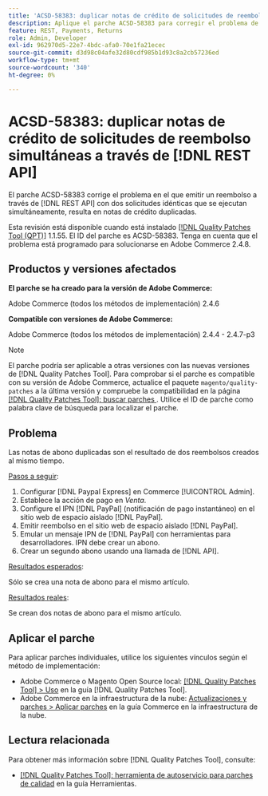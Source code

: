 ```yaml
---
title: 'ACSD-58383: duplicar notas de crédito de solicitudes de reembolso simultáneas a través de  [!DNL REST API]'
description: Aplique el parche ACSD-58383 para corregir el problema de Adobe Commerce donde al emitir un reembolso a través de  [!DNL REST API]  con dos solicitudes idénticas que se ejecutan simultáneamente, se crean notas de crédito duplicadas.
feature: REST, Payments, Returns
role: Admin, Developer
exl-id: 962970d5-22e7-4bdc-afa0-70e1fa21ecec
source-git-commit: d3d98c04afe32d80cdf985b1d93c8a2cb57236ed
workflow-type: tm+mt
source-wordcount: '340'
ht-degree: 0%

---
```


# ACSD-58383: duplicar notas de crédito de solicitudes de reembolso simultáneas a través de [!DNL REST API]

El parche ACSD-58383 corrige el problema en el que emitir un reembolso a través de [!DNL REST API] con dos solicitudes idénticas que se ejecutan simultáneamente, resulta en notas de crédito duplicadas.

Esta revisión está disponible cuando está instalado [[!DNL Quality Patches Tool (QPT)]](/help/tools/quality-patches-tool/quality-patches-tool-to-self-serve-quality-patches.md) 1.1.55. El ID del parche es ACSD-58383. Tenga en cuenta que el problema está programado para solucionarse en Adobe Commerce 2.4.8.

## Productos y versiones afectados

**El parche se ha creado para la versión de Adobe Commerce:**

Adobe Commerce (todos los métodos de implementación) 2.4.6

**Compatible con versiones de Adobe Commerce:**

Adobe Commerce (todos los métodos de implementación) 2.4.4 - 2.4.7-p3


>[!NOTE]
>
>El parche podría ser aplicable a otras versiones con las nuevas versiones de [!DNL Quality Patches Tool]. Para comprobar si el parche es compatible con su versión de Adobe Commerce, actualice el paquete `magento/quality-patches` a la última versión y compruebe la compatibilidad en la página [[!DNL Quality Patches Tool]: buscar parches ](https://experienceleague.adobe.com/tools/commerce-quality-patches/index.html). Utilice el ID de parche como palabra clave de búsqueda para localizar el parche.

## Problema

Las notas de abono duplicadas son el resultado de dos reembolsos creados al mismo tiempo.

<u>Pasos a seguir</u>:

1. Configurar [!DNL Paypal Express] en Commerce [!UICONTROL Admin].
1. Establece la acción de pago en *Venta*.
1. Configure el IPN [!DNL PayPal] (notificación de pago instantáneo) en el sitio web de espacio aislado [!DNL PayPal].
1. Emitir reembolso en el sitio web de espacio aislado [!DNL PayPal].
1. Emular un mensaje IPN de [!DNL PayPal] con herramientas para desarrolladores. IPN debe crear un abono.
1. Crear un segundo abono usando una llamada de [!DNL API].

<u>Resultados esperados</u>:

Sólo se crea una nota de abono para el mismo artículo.


<u>Resultados reales</u>:

Se crean dos notas de abono para el mismo artículo.

## Aplicar el parche

Para aplicar parches individuales, utilice los siguientes vínculos según el método de implementación:

* Adobe Commerce o Magento Open Source local: [[!DNL Quality Patches Tool] > Uso](/help/tools/quality-patches-tool/usage.md) en la guía [!DNL Quality Patches Tool].
* Adobe Commerce en la infraestructura de la nube: [Actualizaciones y parches > Aplicar parches](https://experienceleague.adobe.com/docs/commerce-cloud-service/user-guide/develop/upgrade/apply-patches.html) en la guía Commerce en la infraestructura de la nube.


## Lectura relacionada

Para obtener más información sobre [!DNL Quality Patches Tool], consulte:

* [[!DNL Quality Patches Tool]: herramienta de autoservicio para parches de calidad](/help/tools/quality-patches-tool/quality-patches-tool-to-self-serve-quality-patches.md) en la guía Herramientas.
